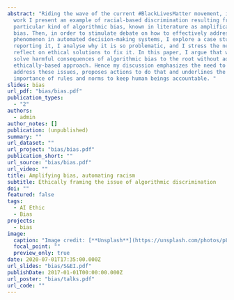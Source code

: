 ```yaml
---
abstract: "Riding the wave of the current #BlackLivesMatter movement, in this
  work I present an example of racial-based discrimination resulting from a
  particular kind of algorithmic bias, known in literature as amplification
  bias. Then, in order to stimulate debate on how to effectively address this
  phenomenon in automated decision-making systems, I explore a case study
  reporting it, I analyse why it is so problematic, and I stress the need to
  reflect on ethical solutions to fix it. In this paper, I argue that we cannot
  solve harmful consequences of algorithmic bias to the root without adopting an
  ethically-based approach. Hence my discussion emphasizes the need to urgently
  address these issues, proposes actions to do that and underlines the
  importance of rules and norms to keep human beings accountable. "
slides: bias
url_pdf: "bias/bias.pdf"
publication_types:
  - "2"
authors:
  - admin
author_notes: []
publication: (unpublished)
summary: ""
url_dataset: ""
url_project: "bias/bias.pdf"
publication_short: ""
url_source: "bias/bias.pdf"
url_video: ""
title: Amplifying bias, automating racism
subtitle: Ethically framing the issue of algorithmic discrimination
doi: ""
featured: false
tags:
  - AI Ethic
  - Bias
projects:
  - bias
image:
  caption: "Image credit: [**Unsplash**](https://unsplash.com/photos/pLCdAaMFLTE)"
  focal_point: ""
  preview_only: true
date: 2020-07-01T17:35:00.000Z
url_slides: "bias/S&EI.pdf"
publishDate: 2017-01-01T00:00:00.000Z
url_poster: "bias/talks.pdf"
url_code: ""
---
```

